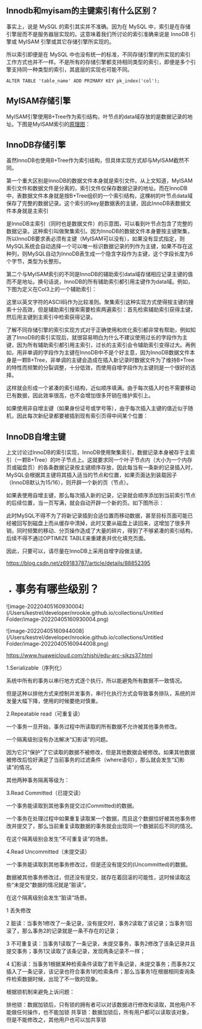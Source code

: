 ## Innodb和myisam的主键索引有什么区别？



事实上，说是 MySQL 的索引其实并不准确。因为在 MySQL 中，索引是在存储引擎层而不是服务器层实现的。这意味着我们所讨论的索引准确来说是 InnoDB 引擎或 MyISAM 引擎或其它存储引擎所实现的。

所以索引即便是在 MySQL 中也没有统一的标准，不同存储引擎的所实现的索引工作方式也并不一样。不是所有的存储引擎都支持相同类型的索引，即便是多个引擎支持同一种类型的索引，其底层的实现也可能不同。



``` shell
ALTER TABLE 'table_name' ADD PRIMARY KEY pk_index('col');
```





## MyISAM存储引擎

MyISAM引擎使用B+Tree作为索引结构，叶节点的data域存放的是数据记录的地址。下图是MyISAM索引的[原理图](https://so.csdn.net/so/search?q=原理图&spm=1001.2101.3001.7020)：



## InnoDB存储引擎

虽然InnoDB也使用B+Tree作为索引结构，但具体实现方式却与MyISAM截然不同。

第一个重大区别是InnoDB的数据文件本身就是索引文件。从上文知道，MyISAM索引文件和数据文件是分离的，索引文件仅保存数据记录的地址。而在InnoDB中，表数据文件本身就是按B+Tree组织的一个索引结构，这棵树的叶节点data域保存了完整的数据记录。这个索引的key是数据表的主键，因此InnoDB表数据文件本身就是主索引



是InnoDB主索引（同时也是数据文件）的示意图，可以看到叶节点包含了完整的数据记录。这种索引叫做聚集索引。因为InnoDB的数据文件本身要按主键聚集，所以InnoDB要求表必须有主键（MyISAM可以没有），如果没有显式指定，则MySQL系统会自动选择一个可以唯一标识数据记录的列作为主键，如果不存在这种列，则MySQL自动为InnoDB表生成一个隐含字段作为主键，这个字段长度为6个字节，类型为长整形。



第二个与MyISAM索引的不同是InnoDB的辅助索引data域存储相应记录主键的值而不是地址。换句话说，InnoDB的所有辅助索引都引用主键作为data域。例如，下图为定义在Col3上的一个辅助索引：



这里以英文字符的ASCII码作为比较准则。聚集索引这种实现方式使得按主键的搜索十分高效，但是辅助索引搜索需要检索两遍索引：首先检索辅助索引获得主键，然后用主键到主索引中检索获得记录。

了解不同存储引擎的索引实现方式对于正确使用和优化索引都非常有帮助，例如知道了InnoDB的索引实现后，就很容易明白为什么不建议使用过长的字段作为主键，因为所有辅助索引都引用主索引，过长的主索引会令辅助索引变得过大。再例如，用非单调的字段作为主键在InnoDB中不是个好主意，因为InnoDB数据文件本身是一颗B+Tree，非单调的主键会造成在插入新记录时数据文件为了维持B+Tree的特性而频繁的分裂调整，十分低效，而使用自增字段作为主键则是一个很好的选择。



这样就会形成一个紧凑的索引结构，近似顺序填满。由于每次插入时也不需要移动已有数据，因此效率很高，也不会增加很多开销在维护索引上。

如果使用非自增主键（如果身份证号或学号等），由于每次插入主键的值近似于随机，因此每次新纪录都要被插到现有索引页得中间某个位置：

## InnoDB自增主键

上文讨论过InnoDB的索引实现，InnoDB使用聚集索引，数据记录本身被存于主索引（一颗B+Tree）的叶子节点上。这就要求同一个叶子节点内（大小为一个内存页或磁盘页）的各条数据记录按主键顺序存放，因此每当有一条新的记录插入时，MySQL会根据其主键将其插入适当的节点和位置，如果页面达到装载因子（InnoDB默认为15/16），则开辟一个新的页（节点）。

如果表使用自增主键，那么每次插入新的记录，记录就会顺序添加到当前索引节点的后续位置，当一页写满，就会自动开辟一个新的页。如下图所示：

此时MySQL不得不为了将新记录插到合适位置而移动数据，甚至目标页面可能已经被回写到磁盘上而从缓存中清掉，此时又要从磁盘上读回来，这增加了很多开销，同时频繁的移动、分页操作造成了大量的碎片，得到了不够紧凑的索引结构，后续不得不通过OPTIMIZE TABLE来重建表并优化填充页面。

因此，只要可以，请尽量在InnoDB上采用自增字段做主键。





https://blog.csdn.net/z69183787/article/details/88852395



- # 事务有哪些级别？





![image-20220405160930004](/Users/kestrel/developer/nrookie.github.io/collections/Untitled Folder/image-20220405160930004.png)

![image-20220405160944008](/Users/kestrel/developer/nrookie.github.io/collections/Untitled Folder/image-20220405160944008.png)



https://www.huaweicloud.com/zhishi/edu-arc-sjkzs37.html





1.Serializable（序列化）

系统中所有的事务以串行地方式逐个执行，所以能避免所有数据不一致情况。

但是这种以排他方式来控制并发事务，串行化执行方式会导致事务排队，系统的并发量大幅下降，使用的时候要绝对慎重。



2.Repeatable read（可重复读）

一个事务一旦开始，事务过程中所读取的所有数据不允许被其他事务修改。

一个隔离级别没有办法解决“幻影读”的问题。



因为它只“保护”了它读取的数据不被修改，但是其他数据会被修改。如果其他数据被修改后恰好满足了当前事务的过滤条件（where语句），那么就会发生“幻影读”的情况。



其他两种事务隔离等级为：

3.Read Committed（已提交读）

一个事务能读取到其他事务提交过(Committed)的数据。

一个事务在处理过程中如果重复读取某一个数据，而且这个数据恰好被其他事务修改并提交了，那么当前重复读取数据的事务就会出现同一个数据前后不同的情况。

在这个隔离级别会发生“不可重复读”的场景。

4.Read Uncommitted（未提交读）

一个事务能读取到其他事务修改过，但是还没有提交的(Uncommitted)的数据。

数据被其他事务修改过，但还没有提交，就存在着回滚的可能性，这时候读取这些“未提交”数据的情况就是“脏读”。

在这个隔离级别会发生“脏读”场景。



1 丢失修改


2 脏读：当事务1修改了一条记录，没有提交时，事务2读取了该记录；当事务1回滚了，那么事务2的记录就是一条不存在的记录；

3 不可重复读：当事务1读取了一条记录，未提交事务，事务2修改了该条记录并且提交事务；事务1又读取了该条记录，发现两条记录不一样；

4 幻影读：当事务1根据某种检索条件读取了若干条记录，未提交事务；而事务2又插入了一条记录，该记录也符合事务1的检索条件；那么当事务1在根据相同查询条件检索数据时候，出现了不一致的现象。

根据锁机制来避免上诉问题：

排他锁：数据加锁后，只有锁的拥有者可以对该数据进行修改和读取，其他用户不能做任何操作，也不能加锁
共享锁：数据加锁后，所有用户都可以读取该对象，但是不能修改之，其他用户也可以加共享锁
